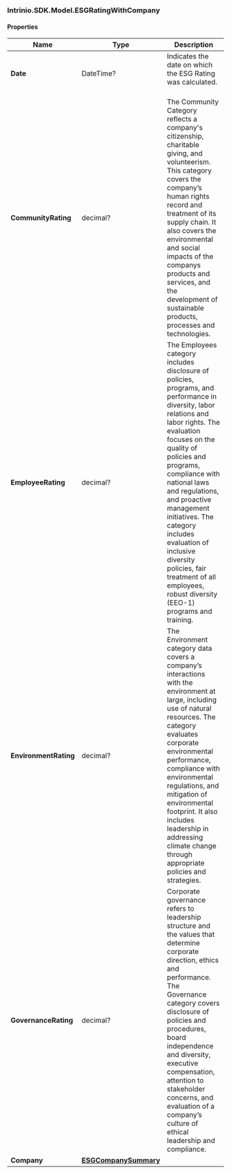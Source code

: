 [//]: # (CLASS:Intrinio.SDK.Model.ESGRatingWithCompany)

[//]: # (KIND:object)

### Intrinio.SDK.Model.ESGRatingWithCompany
#### Properties

[//]: # (START_DEFINITION)

Name | Type | Description
------------ | ------------- | -------------
**Date** | DateTime? | Indicates the date on which the ESG Rating was calculated. &nbsp;
**CommunityRating** | decimal? | The Community Category reflects a company&#39;s citizenship, charitable giving, and volunteerism. This category covers the company’s human rights record and treatment of its supply chain. It also covers the environmental and social impacts of the companys products and services, and the development of sustainable products, processes and technologies. &nbsp;
**EmployeeRating** | decimal? | The Employees category includes disclosure of policies, programs, and performance in diversity, labor relations and labor rights. The evaluation focuses on the quality of policies and programs, compliance with national laws and regulations, and proactive management initiatives. The category includes evaluation of inclusive diversity policies, fair treatment of all employees, robust diversity (EEO-1) programs and training. &nbsp;
**EnvironmentRating** | decimal? | The Environment category data covers a company’s interactions with the environment at large, including use of natural resources. The category evaluates corporate environmental performance, compliance with environmental regulations, and mitigation of environmental footprint. It also includes leadership in addressing climate change through appropriate policies and strategies. &nbsp;
**GovernanceRating** | decimal? | Corporate governance refers to leadership structure and the values that determine corporate direction, ethics and performance. The Governance category covers disclosure of policies and procedures, board independence and diversity, executive compensation, attention to stakeholder concerns, and evaluation of a company’s culture of ethical leadership and compliance. &nbsp;
**Company** | [**ESGCompanySummary**](ESGCompanySummary.md) |  &nbsp;

[//]: # (END_DEFINITION)


[//]: # (CONTAINED_CLASS:Intrinio.SDK.Model.ESGCompanySummary)


